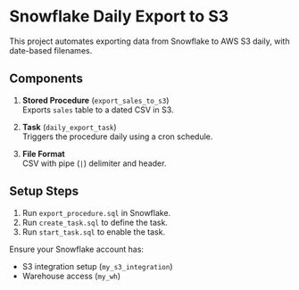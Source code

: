 # Snowflake Daily Export to S3

This project automates exporting data from Snowflake to AWS S3 daily, with date-based filenames.

## Components

1. **Stored Procedure** (`export_sales_to_s3`)  
   Exports `sales` table to a dated CSV in S3.

2. **Task** (`daily_export_task`)  
   Triggers the procedure daily using a cron schedule.

3. **File Format**  
   CSV with pipe (`|`) delimiter and header.

## Setup Steps

1. Run `export_procedure.sql` in Snowflake.
2. Run `create_task.sql` to define the task.
3. Run `start_task.sql` to enable the task.

Ensure your Snowflake account has:
- S3 integration setup (`my_s3_integration`)
- Warehouse access (`my_wh`)

